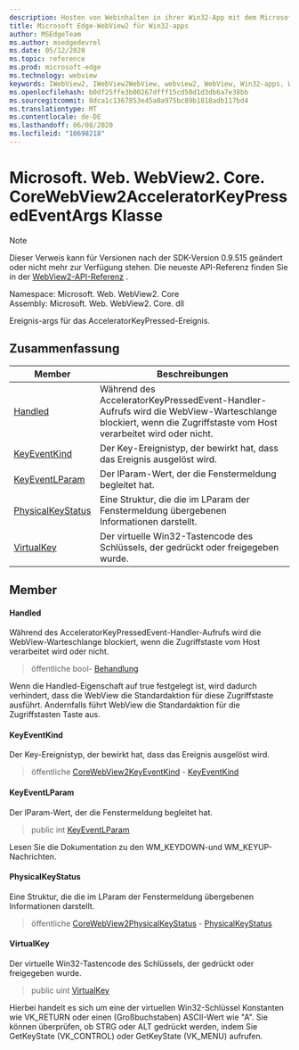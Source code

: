```yaml
---
description: Hosten von Webinhalten in ihrer Win32-App mit dem Microsoft Edge WebView2-Steuerelement
title: Microsoft Edge-WebView2 für Win32-apps
author: MSEdgeTeam
ms.author: msedgedevrel
ms.date: 05/12/2020
ms.topic: reference
ms.prod: microsoft-edge
ms.technology: webview
keywords: IWebView2, IWebView2WebView, webview2, WebView, Win32-apps, Win32, Edge, ICoreWebView2, ICoreWebView2Controller, Browser-Steuerelement, Edge-HTML
ms.openlocfilehash: b0df25ffe3b00267dfff15cd50d1d3db6a7e38bb
ms.sourcegitcommit: 8dca1c1367853e45a0a975bc89b1818adb117bd4
ms.translationtype: MT
ms.contentlocale: de-DE
ms.lasthandoff: 06/08/2020
ms.locfileid: "10698218"
---
```

# Microsoft. Web. WebView2. Core. CoreWebView2AcceleratorKeyPressedEventArgs Klasse 

> [!NOTE]
> Dieser Verweis kann für Versionen nach der SDK-Version 0.9.515 geändert oder nicht mehr zur Verfügung stehen. Die neueste API-Referenz finden Sie in der [WebView2-API-Referenz](../../../webview2-api-reference.md) .

Namespace: Microsoft. Web. WebView2. Core \
Assembly: Microsoft. Web. WebView2. Core. dll

Ereignis-args für das AcceleratorKeyPressed-Ereignis.

## Zusammenfassung

 Member                        | Beschreibungen
--------------------------------|---------------------------------------------
[Handled](#handled) | Während des AcceleratorKeyPressedEvent-Handler-Aufrufs wird die WebView-Warteschlange blockiert, wenn die Zugriffstaste vom Host verarbeitet wird oder nicht.
[KeyEventKind](#keyeventkind) | Der Key-Ereignistyp, der bewirkt hat, dass das Ereignis ausgelöst wird.
[KeyEventLParam](#keyeventlparam) | Der lParam-Wert, der die Fenstermeldung begleitet hat.
[PhysicalKeyStatus](#physicalkeystatus) | Eine Struktur, die die im LParam der Fenstermeldung übergebenen Informationen darstellt.
[VirtualKey](#virtualkey) | Der virtuelle Win32-Tastencode des Schlüssels, der gedrückt oder freigegeben wurde.

## Member

#### Handled 

Während des AcceleratorKeyPressedEvent-Handler-Aufrufs wird die WebView-Warteschlange blockiert, wenn die Zugriffstaste vom Host verarbeitet wird oder nicht.

> öffentliche bool- [Behandlung](#handled)

Wenn die Handled-Eigenschaft auf true festgelegt ist, wird dadurch verhindert, dass die WebView die Standardaktion für diese Zugriffstaste ausführt. Andernfalls führt WebView die Standardaktion für die Zugriffstasten Taste aus.

#### KeyEventKind 

Der Key-Ereignistyp, der bewirkt hat, dass das Ereignis ausgelöst wird.

> öffentliche [CoreWebView2KeyEventKind](./namespace-microsoft-web-webview2-core.md) - [KeyEventKind](#keyeventkind)

#### KeyEventLParam 

Der lParam-Wert, der die Fenstermeldung begleitet hat.

> public int [KeyEventLParam](#keyeventlparam)

Lesen Sie die Dokumentation zu den WM_KEYDOWN-und WM_KEYUP-Nachrichten.

#### PhysicalKeyStatus 

Eine Struktur, die die im LParam der Fenstermeldung übergebenen Informationen darstellt.

> öffentliche [CoreWebView2PhysicalKeyStatus](microsoft-web-webview2-core-corewebview2physicalkeystatus.md) - [PhysicalKeyStatus](#physicalkeystatus)

#### VirtualKey 

Der virtuelle Win32-Tastencode des Schlüssels, der gedrückt oder freigegeben wurde.

> public uint [VirtualKey](#virtualkey)

Hierbei handelt es sich um eine der virtuellen Win32-Schlüssel Konstanten wie VK_RETURN oder einen (Großbuchstaben) ASCII-Wert wie "A". Sie können überprüfen, ob STRG oder ALT gedrückt werden, indem Sie GetKeyState (VK_CONTROL) oder GetKeyState (VK_MENU) aufrufen.

